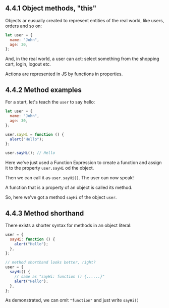 ## 4.4.1 Object methods, "this"

Objects ar eusually created to represent entities of the real world, like users, orders and so on:

```js
let user = {
  name: "John",
  age: 30,
};
```

And, in the real world, a user can act: select something from the shopping cart, login, logout etc.

Actions are represented in JS by functions in properties.

## 4.4.2 Method examples

For a start, let's teach the `user` to say hello:

```js
let user = {
  name: "John",
  age: 30,
};

user.sayHi = function () {
  alert("Hello");
};

user.sayHi(); // Hello
```

Here we've just used a Function Expression to create a function and assign it to the property `user.sayHi` od the object.

Then we can call it as `user.sayHi()`. The user can now speak!

A function that is a property of an object is called its method.

So, here we've got a method `sayHi` of the object `user`.

## 4.4.3 Method shorthand

There exists a shorter syntax for methods in an object literal:

```js
user = {
  sayHi: function () {
    alert("Hello");
  },
};

// method shorthand looks better, right?
user = {
  sayHi() {
    // same as "sayHi: function () {......}"
    alert("Hello");
  },
};
```

As demonstrated, we can omit `"function"` and just write `sayHi()`
